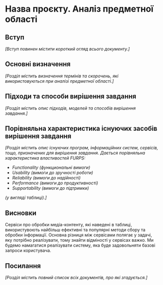 # Назва проєкту. Аналіз предметної області

## Вступ

*[Вступ повинен містити короткий огляд всього документу.]*


## Основні визначення

*[Розділ містить визначення термінів та скорочень, які використовуються при аналізі предметної області.]*

## Підходи та способи вирішення завдання

*[Розділ містить опис підходів, моделей та способів вирішення завдання.]*

## Порівняльна характеристика існуючих засобів вирішення завдання

*[Розділ містить опис існуючих програм, інформаційних систем, сервісів, тощо, призначених для вирішення 
завдання. Дається порівняльна характеристика властивостей FURPS:*
- *Functionality (функциональні вимоги)*
- *Usability (вимоги до зручності роботи)*
- *Reliability (вимоги до надійності)*
- *Performance (вимоги до продуктивності)*
- *Supportability (вимоги до підтримки)*

 *(у вигляді таблиці).]*

## Висновки

Сервіси про обробки медіа-контенту, які наведені в таблиці, використувоють найбільш ефективні та популярні методи сбору та обробки інформації. Основна різниця між сервісами полягає у задачі, яку потрібно реалізувати, тому знайти відміності у сервісах важко. Ми будемо намагатися реалізувати систему, яка буде задовольняти базові запроси користувача. 


## Посилання

*[Розділ містить повний список всіх документів, про які згадується.]*
